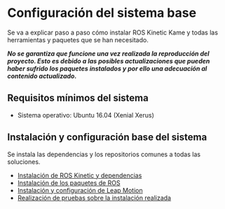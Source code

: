 # Configuración del sistema base

Se va a explicar paso a paso cómo instalar ROS Kinetic Kame y todas las herramientas y paquetes que se han necesitado.


***No se garantiza que funcione una vez realizada la reproducción del proyecto. Esto es debido a las posibles actualizaciones que pueden haber sufrido los paquetes instalados y por ello una adecuación al contenido actualizado.***

## Requisitos mínimos del sistema
- Sistema operativo: Ubuntu 16.04 (Xenial Xerus)

## Instalación y configuración base del sistema
Se instala las dependencias y los repositorios comunes a todas las soluciones.

- [Instalación de ROS Kinetic y dependencias](https://github.com/Serru/MultiCobot-UR10-Gripper/blob/main/setup-doc/ESP/install-ROS.md)
- [Instalación de los paquetes de ROS](https://github.com/Serru/MultiCobot-UR10-Gripper/blob/main/setup-doc/ESP/install-ros-packages.md)
- [Instalación y configuración de Leap Motion](https://github.com/Serru/MultiCobot-UR10-Gripper/blob/main/setup-doc/ESP/leap-motion.md)
- [Realización de pruebas sobre la instalación realizada](https://github.com/Serru/MultiCobot-UR10-Gripper/blob/main/setup-doc/ESP/pruebas.md)